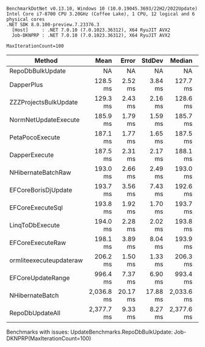 ```

BenchmarkDotNet v0.13.10, Windows 10 (10.0.19045.3693/22H2/2022Update)
Intel Core i7-8700 CPU 3.20GHz (Coffee Lake), 1 CPU, 12 logical and 6 physical cores
.NET SDK 8.0.100-preview.7.23376.3
  [Host]     : .NET 7.0.10 (7.0.1023.36312), X64 RyuJIT AVX2
  Job-DKNPRP : .NET 7.0.10 (7.0.1023.36312), X64 RyuJIT AVX2

MaxIterationCount=100  

```
| Method                  | Mean       | Error    | StdDev   | Median     | Rank | Gen0       | Gen1      | Gen2      | Allocated |
|------------------------ |-----------:|---------:|---------:|-----------:|-----:|-----------:|----------:|----------:|----------:|
| RepoDbBulkUpdate        |         NA |       NA |       NA |         NA |    ? |         NA |        NA |        NA |        NA |
| DapperPlus              |   128.5 ms |  2.52 ms |  3.84 ms |   127.7 ms |    1 |   750.0000 |         - |         - |   5.58 MB |
| ZZZProjectsBulkUpdate   |   129.3 ms |  2.43 ms |  2.16 ms |   128.6 ms |    1 |   250.0000 |         - |         - |   1.88 MB |
| NormNetUpdateExecute    |   185.9 ms |  1.79 ms |  1.59 ms |   185.7 ms |    2 |          - |         - |         - |   8.45 MB |
| PetaPocoExecute         |   187.1 ms |  1.77 ms |  1.65 ms |   187.5 ms |    2 |          - |         - |         - |   8.45 MB |
| DapperExecute           |   187.5 ms |  2.31 ms |  2.17 ms |   188.1 ms |    2 |          - |         - |         - |   8.45 MB |
| NHibernateBatchRaw      |   193.0 ms |  2.66 ms |  2.49 ms |   193.0 ms |    3 |          - |         - |         - |   8.47 MB |
| EFCoreBorisDjUpdate     |   193.7 ms |  3.56 ms |  7.43 ms |   192.6 ms |    3 |  2000.0000 | 1000.0000 |         - |  15.09 MB |
| EFCoreExecuteSql        |   193.8 ms |  1.92 ms |  1.70 ms |   193.7 ms |    3 |          - |         - |         - |   8.45 MB |
| LinqToDbExecute         |   194.0 ms |  2.28 ms |  2.02 ms |   193.8 ms |    3 |          - |         - |         - |   8.44 MB |
| EFCoreExecuteRaw        |   198.1 ms |  3.89 ms |  8.04 ms |   193.9 ms |    3 |          - |         - |         - |   8.45 MB |
| ormliteexecuteupdateraw |   206.2 ms |  1.50 ms |  1.33 ms |   206.3 ms |    4 |   333.3333 |  333.3333 |  333.3333 |  25.56 MB |
| EFCoreUpdateRange       |   996.4 ms |  7.37 ms |  6.90 ms |   993.4 ms |    5 | 29000.0000 | 7000.0000 |         - | 177.78 MB |
| NHibernateBatch         | 2,036.8 ms | 20.17 ms | 17.88 ms | 2,033.6 ms |    6 | 19000.0000 | 6000.0000 | 1000.0000 | 123.62 MB |
| RepoDbUpdateAll         | 2,377.7 ms |  9.33 ms |  8.27 ms | 2,377.6 ms |    7 |  4000.0000 | 3000.0000 |         - |  33.21 MB |

Benchmarks with issues:
  UpdateBenchmarks.RepoDbBulkUpdate: Job-DKNPRP(MaxIterationCount=100)
